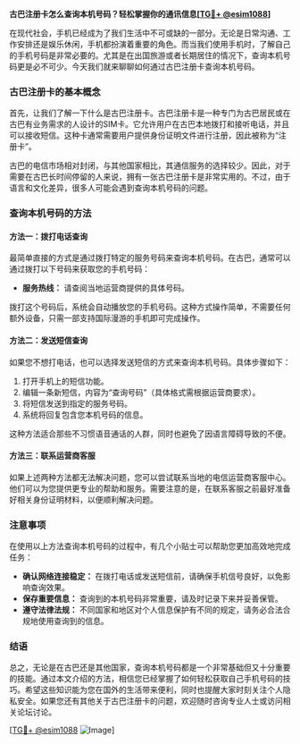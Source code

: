 **古巴注册卡怎么查询本机号码？轻松掌握你的通讯信息[[TG💪+ @esim1088](https://t.me/s/esim1088)]**

在现代社会，手机已经成为了我们生活中不可或缺的一部分。无论是日常沟通、工作安排还是娱乐休闲，手机都扮演着重要的角色。而当我们使用手机时，了解自己的手机号码是非常必要的。尤其是在出国旅游或者长期居住的情况下，查询本机号码更是必不可少。今天我们就来聊聊如何通过古巴注册卡查询本机号码。

### 古巴注册卡的基本概念

首先，让我们了解一下什么是古巴注册卡。古巴注册卡是一种专门为古巴居民或在古巴有业务需求的人设计的SIM卡。它允许用户在古巴本地拨打和接听电话，并且可以接收短信。这种卡通常需要用户提供身份证明文件进行注册，因此被称为“注册卡”。

古巴的电信市场相对封闭，与其他国家相比，其通信服务的选择较少。因此，对于需要在古巴长时间停留的人来说，拥有一张古巴注册卡是非常实用的。不过，由于语言和文化差异，很多人可能会遇到查询本机号码的问题。

### 查询本机号码的方法

#### 方法一：拨打电话查询

最简单直接的方式是通过拨打特定的服务号码来查询本机号码。在古巴，通常可以通过拨打以下号码来获取您的手机号码：

- **服务热线：** 请查阅当地运营商提供的具体号码。

拨打这个号码后，系统会自动播放您的手机号码。这种方式操作简单，不需要任何额外设备，只需一部支持国际漫游的手机即可完成操作。

#### 方法二：发送短信查询

如果您不想打电话，也可以选择发送短信的方式来查询本机号码。具体步骤如下：

1. 打开手机上的短信功能。
2. 编辑一条新短信，内容为“查询号码”（具体格式需根据运营商要求）。
3. 将短信发送到指定的服务号码。
4. 系统将回复包含您本机号码的信息。

这种方法适合那些不习惯语音通话的人群，同时也避免了因语言障碍导致的不便。

#### 方法三：联系运营商客服

如果上述两种方法都无法解决问题，您可以尝试联系当地的电信运营商客服中心。他们可以为您提供更专业的帮助和服务。需要注意的是，在联系客服之前最好准备好相关身份证明材料，以便顺利解决问题。

### 注意事项

在使用以上方法查询本机号码的过程中，有几个小贴士可以帮助您更加高效地完成任务：

- **确认网络连接稳定：** 在拨打电话或发送短信前，请确保手机信号良好，以免影响查询效果。
- **保存重要信息：** 查询到的本机号码非常重要，请及时记录下来并妥善保管。
- **遵守法律法规：** 不同国家和地区对个人信息保护有不同的规定，请务必合法合规地使用查询到的信息。

### 结语

总之，无论是在古巴还是其他国家，查询本机号码都是一个非常基础但又十分重要的技能。通过本文介绍的方法，相信您已经掌握了如何轻松获取自己手机号码的技巧。希望这些知识能为您在国外的生活带来便利，同时也提醒大家时刻关注个人隐私安全。如果您还有其他关于古巴注册卡的问题，欢迎随时咨询专业人士或访问相关论坛讨论。

[[TG💪+ @esim1088](https://t.me/s/esim1088) ![Image](https://i.postimg.cc/4NQfJmqS/Snipaste-2025-05-13-00-14-12.png)]